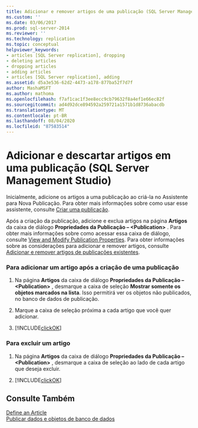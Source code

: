```yaml
---
title: Adicionar e remover artigos de uma publicação (SQL Server Management Studio) | Microsoft Docs
ms.custom: ''
ms.date: 03/06/2017
ms.prod: sql-server-2014
ms.reviewer: ''
ms.technology: replication
ms.topic: conceptual
helpviewer_keywords:
- articles [SQL Server replication], dropping
- deleting articles
- dropping articles
- adding articles
- articles [SQL Server replication], adding
ms.assetid: d5a3e536-62d2-4473-a178-877ba52f7d7f
author: MashaMSFT
ms.author: mathoma
ms.openlocfilehash: f7af1cac1f3ee8ecc9cb79632f8a4ef1e66ec82f
ms.sourcegitcommit: ad4d92dce894592a259721a1571b1d8736abacdb
ms.translationtype: MT
ms.contentlocale: pt-BR
ms.lasthandoff: 08/04/2020
ms.locfileid: "87583514"
---
```

# <a name="add-articles-to-and-drop-articles-from-a-publication-sql-server-management-studio"></a>Adicionar e descartar artigos em uma publicação (SQL Server Management Studio)
  Inicialmente, adicione os artigos a uma publicação ao criá-la no Assistente para Nova Publicação. Para obter mais informações sobre como usar esse assistente, consulte [Criar uma publicação](create-a-publication.md).  
  
 Após a criação da publicação, adicione e exclua artigos na página **Artigos** da caixa de diálogo **Propriedades da Publicação – \<Publication>** . Para obter mais informações sobre como acessar essa caixa de diálogo, consulte [View and Modify Publication Properties](view-and-modify-publication-properties.md). Para obter informações sobre as considerações para adicionar e remover artigos, consulte [Adicionar e remover artigos de publicações existentes](add-articles-to-and-drop-articles-from-existing-publications.md).  
  
### <a name="to-add-an-article-after-a-publication-is-created"></a>Para adicionar um artigo após a criação de uma publicação  
  
1.  Na página **Artigos** da caixa de diálogo **Propriedades da Publicação – \<Publication>** , desmarque a caixa de seleção **Mostrar somente os objetos marcados na lista**. Isso permitirá ver os objetos não publicados, no banco de dados de publicação.  
  
2.  Marque a caixa de seleção próxima a cada artigo que você quer adicionar.  
  
3.  [!INCLUDE[clickOK](../../../includes/clickok-md.md)]  
  
### <a name="to-delete-an-article"></a>Para excluir um artigo  
  
1.  Na página **Artigos** da caixa de diálogo **Propriedades da Publicação – \<Publication>** , desmarque a caixa de seleção ao lado de cada artigo que deseja excluir.  
  
2.  [!INCLUDE[clickOK](../../../includes/clickok-md.md)]  
  
## <a name="see-also"></a>Consulte Também  
 [Define an Article](define-an-article.md)   
 [Publicar dados e objetos de banco de dados](publish-data-and-database-objects.md)  
  
  
